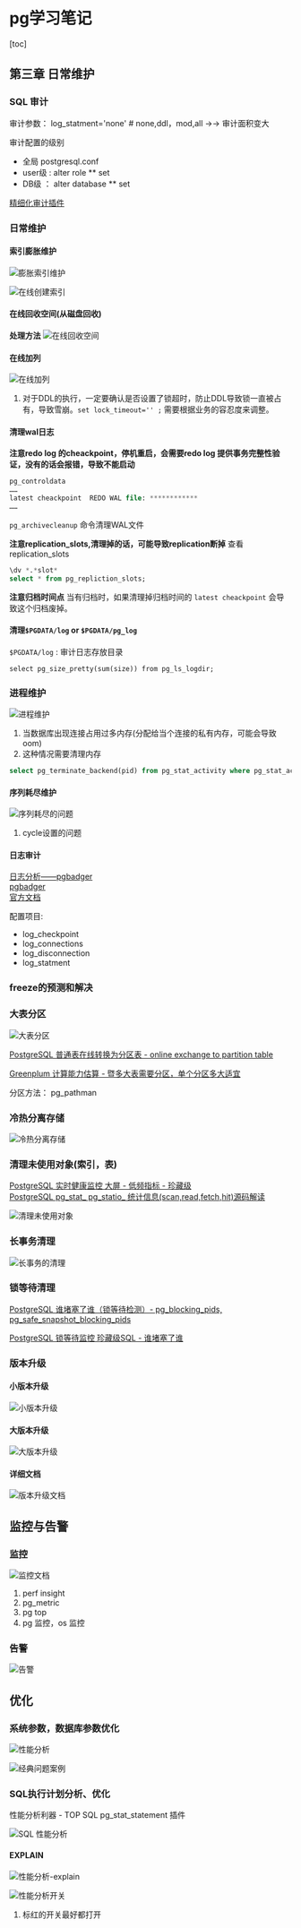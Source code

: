 # pg学习笔记

[toc]

## 第三章 日常维护

### SQL 审计
审计参数： log_statment='none'
    # none,ddl，mod,all  ->->  审计面积变大

审计配置的级别
* 全局 postgresql.conf
* user级 : alter role ** set 
* DB级 ： alter database ** set 

[精细化审计插件](https://www.pgaudit.org/)


### 日常维护

#### 索引膨胀维护
![膨胀索引维护](image/膨胀索引维护.png)

![在线创建索引](image/在线创建索引.png)

#### 在线回收空间(从磁盘回收)
**处理方法**
![在线回收空间](image/在线回收空间.png)

#### 在线加列
![在线加列](image/在线加列.png)
1. 对于DDL的执行，一定要确认是否设置了锁超时，防止DDL导致锁一直被占有，导致雪崩。`set lock_timeout='' ;` 需要根据业务的容忍度来调整。

#### 清理wal日志

**注意redo log 的cheackpoint，停机重启，会需要redo log 提供事务完整性验证，没有的话会报错，导致不能启动**

```sql
pg_controldata
……
latest cheackpoint  REDO WAL file: ************
……
```

`pg_archivecleanup` 命令清理WAL文件

**注意replication_slots,清理掉的话，可能导致replication断掉**
查看 replication_slots

```sql
\dv *.*slot*
select * from pg_repliction_slots;
```

**注意归档时间点**
当有归档时，如果清理掉归档时间的 `latest cheackpoint` 会导致这个归档废掉。

#### 清理`$PGDATA/log` or `$PGDATA/pg_log`

`$PGDATA/log` : 审计日志存放目录  

`select pg_size_pretty(sum(size)) from pg_ls_logdir;`

### 进程维护

![进程维护](image/进程维护.png)
1. 当数据库出现连接占用过多内存(分配给当个连接的私有内存，可能会导致oom)
2. 这种情况需要清理内存

```sql
select pg_terminate_backend(pid) from pg_stat_activity where pg_stat_activity.state='idle'
```

#### 序列耗尽维护

![序列耗尽的问题](image/序列耗尽的问题.png)
1. cycle设置的问题

#### 日志审计
[日志分析——pgbadger](https://github.com/dalibo/pgbadger)  
[pgbadger](https://pgbadger.darold.net/)  
[官方文档](https://www.postgresql.org/docs/11/file-fdw.html)  

配置项目:
* log_checkpoint
* log_connections
* log_disconnection
* log_statment

### freeze的预测和解决

### 大表分区
![大表分区](image/大表分区.png)

[PostgreSQL 普通表在线转换为分区表 - online exchange to partition table](https://github.com/digoal/blog/blob/master/201901/20190131_01.md)

[Greenplum 计算能力估算 - 暨多大表需要分区，单个分区多大适宜](https://github.com/digoal/blog/blob/master/201803/20180328_01.md)

分区方法： pg_pathman

### 冷热分离存储
![冷热分离存储](image/冷热分离存储.png)

### 清理未使用对象(索引，表)
[PostgreSQL 实时健康监控 大屏 - 低频指标 - 珍藏级](https://github.com/digoal/blog/blob/master/201806/20180613_04.md)  
[PostgreSQL pg_stat_ pg_statio_ 统计信息(scan,read,fetch,hit)源码解读](https://github.com/digoal/blog/blob/master/201610/20161018_03.md)  

![清理未使用对象](image/清理未使用对象.png)


### 长事务清理
![长事务的清理](image/长事务的清理.png)

### 锁等待清理
[PostgreSQL 谁堵塞了谁（锁等待检测）- pg_blocking_pids, pg_safe_snapshot_blocking_pids](https://github.com/digoal/blog/blob/master/201902/20190201_02.md)  

[PostgreSQL 锁等待监控 珍藏级SQL - 谁堵塞了谁](https://github.com/digoal/blog/blob/master/201705/20170521_01.md)

### 版本升级

#### 小版本升级
![小版本升级](image/版本升级.png)

#### 大版本升级
![大版本升级](image/大版本升级.png)

#### 详细文档
![版本升级文档](image/版本升级文档.png)


## 监控与告警
### 监控
![监控文档](image/监控文档.png)

1. perf insight
2. pg_metric
3. pg top
4. pg 监控，os 监控

### 告警

![告警](image/告警.png)


## 优化

### 系统参数，数据库参数优化
![性能分析](image/性能分析.png)

![经典问题案例](image/经典问题案例.png)

### SQL执行计划分析、优化
性能分析利器 - TOP SQL
pg_stat_statement 插件


![SQL 性能分析](<image/SQL_性能分析.png>)


#### EXPLAIN
![性能分析-explain](image/性能分析-explain.png)

![性能分析开关](image/性能分析开关.png)

1. 标红的开关最好都打开

